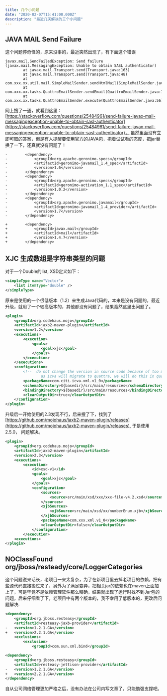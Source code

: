 ```yaml
---
title: 几个小问题
date: "2020-02-07T15:41:00.000Z"
description: "最近几天解决的三个小问题"
---
```


## JAVA MAIL Send Failure

这个问题停奇怪的，原来没事的，最近突然出现了，有下面这个错误

```
javax.mail.SendFailedException: Send failure (javax.mail.MessagingException: Unable to obtain SASL authenticator)
        at javax.mail.Transport.send(Transport.java:163)
        at javax.mail.Transport.send(Transport.java:48)
        at com.xxx.xx.util.mail.SimpleMailSender.sendHtmlMail(SimpleMailSender.java:100)
        at com.xxx.xx.tasks.QuattroEmailSender.sendEmail(QuattroEmailSender.java:110)
        at com.xxx.xx.tasks.QuattroEmailSender.execute(QuattroEmailSender.java:56)

```

网上搜了一通，就看到这里：[https://stackoverflow.com/questions/25484961/send-failure-javax-mail-messagingexception-unable-to-obtain-sasl-authenticator](https://stackoverflow.com/questions/25484961/send-failure-javax-mail-messagingexception-unable-to-obtain-sasl-authenticator)， 虽然里面没有立即可取的答案，但是有人提醒要使用官方的JAVA包，抱着试试看的态度，把jar替换了一下，还真就没有问题了！

```
-        <dependency>
-            <groupId>org.apache.geronimo.specs</groupId>
-            <artifactId>geronimo-javamail_1.4_spec</artifactId>
-            <version>1.6</version>
-        </dependency>
-        <dependency>
-            <groupId>org.apache.geronimo.specs</groupId>
-            <artifactId>geronimo-activation_1.1_spec</artifactId>
-            <version>1.0.2</version>
-        </dependency>
-        <dependency>
-            <groupId>org.apache.geronimo.javamail</groupId>
-            <artifactId>geronimo-javamail_1.4_provider</artifactId>
-            <version>1.7</version>
-        </dependency>

+        <dependency>
+            <groupId>javax.mail</groupId>
+            <artifactId>mail</artifactId>
+            <version>1.4.7</version>
+        </dependency>        

```

## XJC 生成数组是字符串类型的问题

对于一个Double的list, XSD定义如下：

```xml
<simpleType name="Vector">
    <list itemType="double" />
</simpleType>
```

原来是使用的一个很低版本（1.2）来生成Java代码的，本来是没有问题的，最近升级，就用了一个较高版本的，其他都没有问题了，结果竟然这里出问题了。

```xml
<plugin>
    <groupId>org.codehaus.mojo</groupId>
    <artifactId>jaxb2-maven-plugin</artifactId>
    <version>1.2</version>
    <executions>
        <execution>
            <goals>
                <goal>xjc</goal>
            </goals>
        </execution>
    </executions>
    <configuration>
        <!--  do not change the version in source code because of too many will involved, instead, 
                as icva will migrate to quattra, we will do this in quattra project -->				
        <packageName>com.citi.icva.xml.v1_0</packageName>
        <schemaDirectory>${basedir}/src/main/resources</schemaDirectory>
        <bindingDirectory>${basedir}/src/main/resources</bindingDirectory>
        <clearOutputDir>true</clearOutputDir>
    </configuration>
</plugin>
```

升级后一开始使用的2.3发现不行，后来搜了下，找到了[https://github.com/mojohaus/jaxb2-maven-plugin/releases](https://github.com/mojohaus/jaxb2-maven-plugin/releases), 于是使用2.5.0， 问题解决。

```xml
<plugin>
    <groupId>org.codehaus.mojo</groupId>
    <artifactId>jaxb2-maven-plugin</artifactId>
    <version>2.3</version>
    <executions>
        <execution>
            <id>xsd-v1</id>
            <goals>
                <goal>xjc</goal>
            </goals>
            <configuration>
                <sources>
                    <source>src/main/xsd/xxx/xxx-file-v4.2.xsd</source>
                </sources>
                <xjbSources>
                    <xjbSource>src/main/xsd/xx/numberEnum.xjb</xjbSource>
                </xjbSources>
                <packageName>com.xxx.xml.v1_0</packageName>
                <clearOutputDir>false</clearOutputDir>
            </configuration>
        </execution>
    <executions> 
</plugin>            
```                

## NOClassFound org/jboss/resteady/core/LoggerCategories

这个问题说来话长，老项目一来太复杂，为了在新项目里去掉老项目的依赖，把有些源代码直接搬过来了，另外为了满足变异，把相关jar的依赖也在maven上面加上了，可是毕竟不是依赖管理软件那么精确，结果就出现了运行时找不到Jar包的问题，后来仔细看了下，老项目中有两个版本的，我不幸用了低版本的，更改后问题解决. 

```xml
<dependency>
    <groupId>org.jboss.resteasy</groupId>
    <artifactId>resteasy-jaxb-provider</artifactId>
-   <version>1.2.1.GA</version>
+   <version>2.2.1.GA</version>
    <exclusions>
        <exclusion>
            <groupId>com.sun.xml.bind</groupId>

```

```xml
<dependency>
    <groupId>org.jboss.resteasy</groupId>
    <artifactId>resteasy-jettison-provider</artifactId>
-   <version>1.2.1.GA</version>
+   <version>2.2.1.GA</version>
</dependency>
```


自从公司网络管理更加严格之后，没有办法在公司内写文章了，只能勉强支撑吧。


